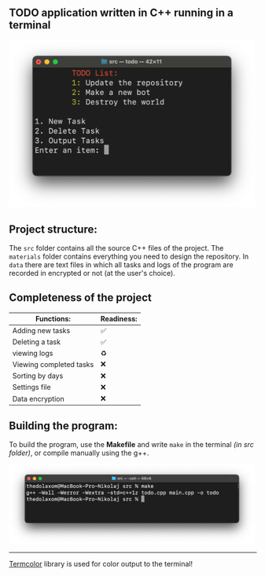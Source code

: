 ## TODO application written in C++ running in a terminal


<img src="materials/img/img1.png" width="500">


## Project structure:

The ``src`` folder contains all the source C++ files of the project. The ``materials`` folder contains everything you need to design the repository. In ``data`` there are text files in which all tasks and logs of the program are recorded in encrypted or not (at the user's choice).


## Completeness of the project

| Functions:              | Readiness: |
|-------------------------|------------|
| Adding new tasks        | ✅          |
| Deleting a task         | ✅          |
| viewing logs            | ♻          |
| Viewing completed tasks | ❌          |
| Sorting by days         | ❌          |
| Settings file           | ❌          |
| Data encryption         | ❌          |


## Building the program:

To build the program, use the **Makefile** and write ``make`` in the terminal *(in src folder)*, or compile manually using the g++.

<img src="materials/img/img2.png" width="500">

---

[Termcolor](https://github.com/ikalnytskyi/termcolor) library is used for color output to the terminal!
